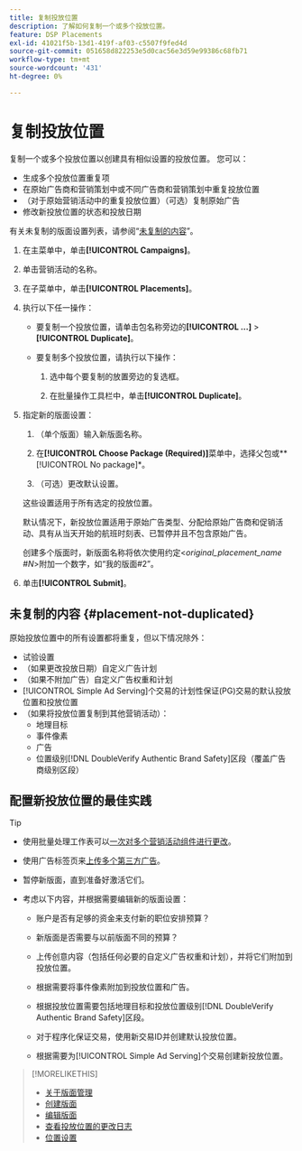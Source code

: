 ```yaml
---
title: 复制投放位置
description: 了解如何复制一个或多个投放位置。
feature: DSP Placements
exl-id: 41021f5b-13d1-419f-af03-c5507f9fed4d
source-git-commit: 051658d822253e5d0cac56e3d59e99386c68fb71
workflow-type: tm+mt
source-wordcount: '431'
ht-degree: 0%

---
```


# 复制投放位置

<!-- Some placements don't have this option. Clarify which placement types aren't eligible -- is it PG placements, or all placements using private inventory? And anything else? -->

复制一个或多个投放位置以创建具有相似设置的投放位置。 您可以：

* 生成多个投放位置重复项
* 在原始广告商和营销策划中或不同广告商和营销策划中重复投放位置
* （对于原始营销活动中的重复投放位置）（可选）复制原始广告
* 修改新投放位置的状态和投放日期

有关未复制的版面设置列表，请参阅“[未复制的内容](#placement-not-duplicated)”。

1. 在主菜单中，单击&#x200B;**[!UICONTROL Campaigns]**。

1. 单击营销活动的名称。

1. 在子菜单中，单击&#x200B;**[!UICONTROL Placements]**。

1. 执行以下任一操作：

   * 要复制一个投放位置，请单击包名称旁边的&#x200B;**[!UICONTROL ...]** > **[!UICONTROL Duplicate]**。

   * 要复制多个投放位置，请执行以下操作：

      1. 选中每个要复制的放置旁边的复选框。

      1. 在批量操作工具栏中，单击&#x200B;**[!UICONTROL Duplicate]**。

1. 指定新的版面设置：

   1. （单个版面）输入新版面名称。

   1. 在&#x200B;**[!UICONTROL Choose Package (Required)]**&#x200B;菜单中，选择父包或**[!UICONTROL No package]*。

   1. （可选）更改默认设置。

   这些设置适用于所有选定的投放位置。

   默认情况下，新投放位置适用于原始广告类型、分配给原始广告商和促销活动、具有从当天开始的航班时刻表、已暂停并且不包含原始广告。

   创建多个版面时，新版面名称将依次使用约定&lt;*original_placement_name #N*>附加一个数字，如“我的版面#2”。

1. 单击&#x200B;**[!UICONTROL Submit]**。

## 未复制的内容 {#placement-not-duplicated}

原始投放位置中的所有设置都将重复，但以下情况除外：

* 试验设置
* （如果更改投放日期）自定义广告计划
* （如果不附加广告）自定义广告权重和计划
* [!UICONTROL Simple Ad Serving]个交易的计划性保证(PG)交易的默认投放位置和投放位置
* （如果将投放位置复制到其他营销活动）：
   * 地理目标
   * 事件像素
   * 广告
   * 位置级别[!DNL DoubleVerify Authentic Brand Safety]区段（覆盖广告商级别区段）

## 配置新投放位置的最佳实践

>[!TIP]
>
>* 使用批量处理工作表可以[一次对多个营销活动组件进行更改](/help/dsp/campaign-management/campaign-components-review-edit.md)。
* 使用广告标签页来[上传多个第三方广告](/help/dsp/campaign-management/ads/ad-create-multiple.md)。

* 暂停新版面，直到准备好激活它们。

* 考虑以下内容，并根据需要编辑新的版面设置：

   * 账户是否有足够的资金来支付新的职位安排预算？

   * 新版面是否需要与以前版面不同的预算？

   * 上传创意内容（包括任何必要的自定义广告权重和计划），并将它们附加到投放位置。

   * 根据需要将事件像素附加到投放位置和广告。

   * 根据投放位置需要包括地理目标和投放位置级别[!DNL DoubleVerify Authentic Brand Safety]区段。

   * 对于程序化保证交易，使用新交易ID并创建默认投放位置。

   * 根据需要为[!UICONTROL Simple Ad Serving]个交易创建新投放位置。

>[!MORELIKETHIS]
>
>* [关于版面管理](placement-about.md)
>* [创建版面](placement-create.md)
>* [编辑版面](placement-edit.md)
>* [查看投放位置的更改日志](placement-change-log.md)
>* [位置设置](placement-settings.md)
